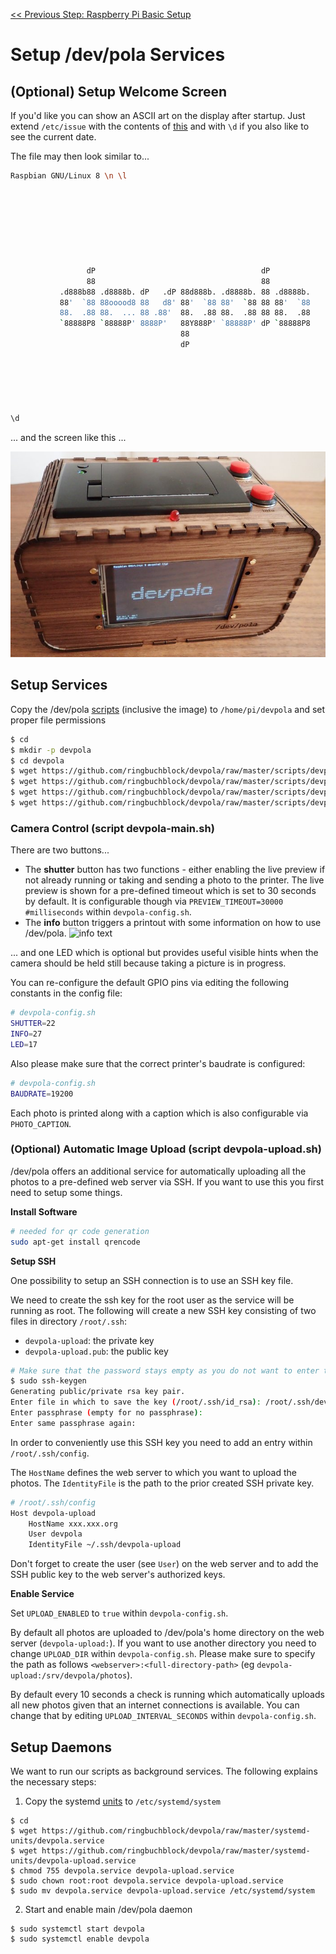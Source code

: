 [<< Previous Step: Raspberry Pi Basic Setup](/doc/setup-sw-basic.md)

# Setup /dev/pola Services


## (Optional) Setup Welcome Screen

If you'd like you can show an ASCII art on the display after startup. Just extend ```/etc/issue``` with the contents of [this](devpola-welcome.txt) and with ```\d``` if you also like to see the current date.

The file may then look similar to...
```bash
Raspbian GNU/Linux 8 \n \l








                 dP                                     dP          
                 88                                     88          
           .d888b88 .d8888b. dP   .dP 88d888b. .d8888b. 88 .d8888b. 
           88'  `88 88ooood8 88   d8' 88'  `88 88'  `88 88 88'  `88 
           88.  .88 88.  ... 88 .88'  88.  .88 88.  .88 88 88.  .88 
           `88888P8 `88888P' 8888P'   88Y888P' `88888P' dP `88888P8 
                                      88                            
                                      dP                            






\d
```

... and the screen like this ...

![/dev/pola welcome screen](/doc/img/welcome.JPG)


## Setup Services

Copy the /dev/pola [scripts](/scripts) (inclusive the image) to ```/home/pi/devpola``` and set proper file permissions 
```bash
$ cd
$ mkdir -p devpola
$ cd devpola
$ wget https://github.com/ringbuchblock/devpola/raw/master/scripts/devpola-config.sh
$ wget https://github.com/ringbuchblock/devpola/raw/master/scripts/devpola-main.sh
$ wget https://github.com/ringbuchblock/devpola/raw/master/scripts/devpola-upload.sh
$ wget https://github.com/ringbuchblock/devpola/raw/master/scripts/devpola.jpg
```


### Camera Control (script devpola-main.sh)

There are two buttons...
* The **shutter** button has two functions - either enabling the live preview if not already running or taking and sending a photo to the printer. The live preview is shown for a pre-defined timeout which is set to 30 seconds by default. It is configurable though via ```PREVIEW_TIMEOUT=30000 #milliseconds``` within ```devpola-config.sh```.
* The **info** button triggers a printout with some information on how to use /dev/pola.
![info text](/doc/img/info.jpg)

... and one LED which is optional but provides useful visible hints when the camera should be held still because taking a picture is in progress.

You can re-configure the default GPIO pins via editing the following constants in the config file:
```bash
# devpola-config.sh
SHUTTER=22
INFO=27
LED=17
```

Also please make sure that the correct printer's baudrate is configured:
```bash
# devpola-config.sh
BAUDRATE=19200
```

Each photo is printed along with a caption which is also configurable via ```PHOTO_CAPTION```.





### (Optional) Automatic Image Upload (script devpola-upload.sh)

/dev/pola offers an additional service for automatically uploading all the photos to a pre-defined web server via SSH. If you want to use this you first need to setup some things.

**Install Software**
```bash
# needed for qr code generation
sudo apt-get install qrencode
```

**Setup SSH**

One possibility to setup an SSH connection is to use an SSH key file.


We need to create the ssh key for the root user as the service will be running as root. The following will create a new SSH key consisting of two files in directory ```/root/.ssh```:
* ```devpola-upload```: the private key
* ```devpola-upload.pub```: the public key

```bash
# Make sure that the password stays empty as you do not want to enter the password every time you reboot /dev/pola.
$ sudo ssh-keygen 
Generating public/private rsa key pair.
Enter file in which to save the key (/root/.ssh/id_rsa): /root/.ssh/devpola-upload
Enter passphrase (empty for no passphrase): 
Enter same passphrase again:
```

In order to conveniently use this SSH key you need to add an entry within ```/root/.ssh/config```.

The ```HostName``` defines the web server to which you want to upload the photos. The ```IdentityFile``` is the path to the prior created SSH private key.
```bash
# /root/.ssh/config
Host devpola-upload
	HostName xxx.xxx.org
	User devpola
	IdentityFile ~/.ssh/devpola-upload
```

Don't forget to create the user (see ```User```) on the web server and to add the SSH public key to the web server's authorized keys.

**Enable Service**

Set ```UPLOAD_ENABLED``` to ```true``` within ```devpola-config.sh```.

By default all photos are uploaded to /dev/pola's home directory on the web server (```devpola-upload:```). If you want to use another directory you need to change ```UPLOAD_DIR``` within ```devpola-config.sh```. Please make sure to specify the path as follows ```<webserver>:<full-directory-path>``` (eg ```devpola-upload:/srv/devpola/photos```).

By default every 10 seconds a check is running which automatically uploads all new photos given that an internet connections is available. You can change that by editing ```UPLOAD_INTERVAL_SECONDS``` within ```devpola-config.sh```.



## Setup Daemons

We want to run our scripts as background services. The following explains the necessary steps:

1. Copy the systemd [units](systemd-units) to ```/etc/systemd/system```
```
$ cd
$ wget https://github.com/ringbuchblock/devpola/raw/master/systemd-units/devpola.service
$ wget https://github.com/ringbuchblock/devpola/raw/master/systemd-units/devpola-upload.service
$ chmod 755 devpola.service devpola-upload.service
$ sudo chown root:root devpola.service devpola-upload.service
$ sudo mv devpola.service devpola-upload.service /etc/systemd/system
```
2. Start and enable main /dev/pola daemon 
```
$ sudo systemctl start devpola
$ sudo systemctl enable devpola
```
